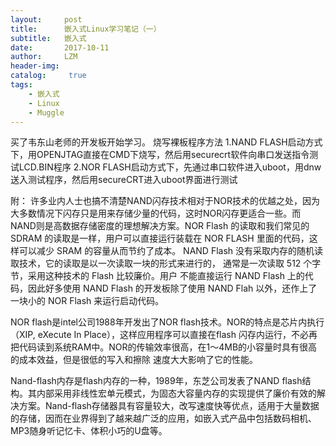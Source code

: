 ```yaml
---
layout:     post
title:      嵌入式Linux学习笔记（一）
subtitle:   嵌入式
date:       2017-10-11
author:     LZM
header-img: 
catalog: 	 true
tags:
    - 嵌入式
    - Linux
    - Muggle
---
```

买了韦东山老师的开发板开始学习。
烧写裸板程序方法
1.NAND FLASH启动方式下，用OPENJTAG直接在CMD下烧写，然后用securecrt软件向串口发送指令测试LCD.BIN程序
2.NOR FLASH启动方式下，先通过串口软件进入uboot，用dnw送入测试程序，然后用secureCRT进入uboot界面进行测试









附：
    许多业内人士也搞不清楚NAND闪存技术相对于NOR技术的优越之处，因为大多数情况下闪存只是用来存储少量的代码，这时NOR闪存更适合一些。而NAND则是高数据存储密度的理想解决方案。NOR Flash 的读取和我们常见的 SDRAM 的读取是一样，用户可以直接运行装载在 NOR FLASH 里面的代码，这样可以减少 SRAM 的容量从而节约了成本。 NAND Flash 没有采取内存的随机读取技术，它的读取是以一次读取一块的形式来进行的， 通常是一次读取 512 个字节，采用这种技术的 Flash 比较廉价。用户 不能直接运行 NAND Flash 上的代码，因此好多使用 NAND Flash 的开发板除了使用 NAND Flah 以外，还作上了 一块小的 NOR Flash 来运行启动代码。

NOR flash是intel公司1988年开发出了NOR flash技术。NOR的特点是芯片内执行（XIP, eXecute In Place），这样应用程序可以直接在flash 闪存内运行，不必再把代码读到系统RAM中。NOR的传输效率很高，在1～4MB的小容量时具有很高的成本效益，但是很低的写入和擦除 速度大大影响了它的性能。

Nand-flash内存是flash内存的一种，1989年，东芝公司发表了NAND flash结构。其内部采用非线性宏单元模式，为固态大容量内存的实现提供了廉价有效的解决方案。Nand-flash存储器具有容量较大，改写速度快等优点，适用于大量数据的存储，因而在业界得到了越来越广泛的应用，如嵌入式产品中包括数码相机、MP3随身听记忆卡、体积小巧的U盘等。
